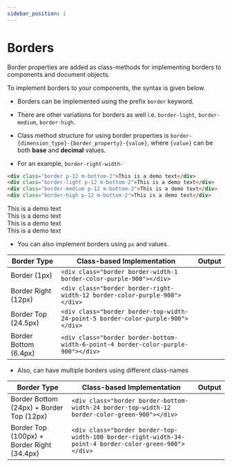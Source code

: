```yaml
---
sidebar_position: 1
---
```


# Borders

Border properties are added as class-methods for implementing borders to components and document objects.

To implement borders to your components, the syntax is given below. 

- Borders can be implemented using the prefix `border` keyword.
- There are other variations for borders as well i.e. `border-light`, `border-medium`, `border-high`.

- Class method structure for using border properties is `border-{dimension_type}-{border_property}-{value}`, where `{value}` can be both **base** and **decimal** values.
- For an example, `border-right-width-`

```html
<div class="border p-12 m-bottom-2">This is a demo text</div>
<div class="border-light p-12 m-bottom-2">This is a demo text</div>
<div class="border-medium p-12 m-bottom-2">This is a demo text</div>
<div class="border-high p-12 m-bottom-2">This is a demo text</div>
```

<div class="border p-12 m-bottom-2">This is a demo text</div>
<div class="border-light p-12 m-bottom-2">This is a demo text</div>
<div class="border-medium p-12 m-bottom-2">This is a demo text</div>
<div class="border-high p-12 m-bottom-2">This is a demo text</div>

- You can also implement borders using `px` and values.

| Border Type | Class-based Implementation | Output |
|-------------|----------------------------|--------|
| Border (1px) | `<div class="border border-width-1 border-color-purple-900"></div>` | <div class="border-boxes border border-width-1 border-color-purple-900"></div> |
| Border Right (12px) | `<div class="border border-right-width-12 border-color-purple-900"></div>` | <div class="border-boxes border border-right-width-12 border-color-purple-900"></div> |
| Border Top (24.5px) | `<div class="border border-top-width-24-point-5 border-color-purple-900"></div>` | <div class="border-boxes border border-top-width-24-point-5 border-color-purple-900"></div> |
| Border Bottom (6.4px) | `<div class="border border-bottom-width-6-point-4 border-color-purple-900"></div>` | <div class="border-boxes border border-bottom-width-6-point-4 border-color-purple-900"></div> |


- Also, can have multiple borders using different class-names

| Border Type | Class-based Implementation | Output |
|-------------|----------------------------|--------|
| Border Bottom (24px) + Border Top (12px) | `<div class="border border-bottom-width-24 border-top-width-12 border-color-green-900"></div>` | <div class="border-boxes border border-bottom-width-24 border-top-width-12 border-color-green-900"></div> |
| Border Top (100px) + Border Right (34.4px) | `<div class="border border-top-width-100 border-right-width-34-point-4 border-color-green-900"></div>` | <div class="border-boxes border border-top-width-100 border-right-width-34-point-4 border-color-green-900"></div> |